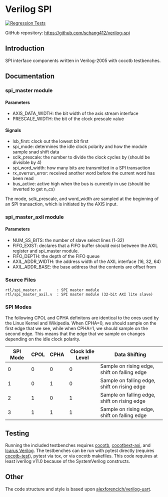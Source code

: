 # Verilog SPI

[![Regression Tests](https://github.com/schang412/verilog-spi/actions/workflows/regression-tests.yml/badge.svg)](https://github.com/schang412/verilog-spi/actions/workflows/regression-tests.yml)

GitHub repository: https://github.com/schang412/verilog-spi

## Introduction

SPI interface components written in Verilog-2005 with cocotb testbenches.

## Documentation

### spi_master module

#### Parameters
- AXIS_DATA_WIDTH: the bit width of the axis stream interface
- PRESCALE_WIDTH: the bit of the clock prescale value

#### Signals
- lsb_first: clock out the lowest bit first
- spi_mode: determines the idle clock polarity and how the module sample snad shift data
- sclk_prescale: the number to divide the clock cycles by (should be divisible by 4)
- spi_word_width: how many bits are transmitted in a SPI transaction
- rx_overrun_error: received another word before the current word has been read
- bus_active: active high when the bus is currently in use (should be inverted to get n_cs)

The mode, sclk_prescale, and word_width are sampled at the beginning of an SPI transaction, which is initiated by the AXIS input.

### spi_master_axil module

#### Parameters

- NUM_SS_BITS: the number of slave select lines (1-32)
- FIFO_EXIST: declares that a FIFO buffer should exist between the AXIL register and spi_master module.
- FIFO_DEPTH: the depth of the FIFO queue
- AXIL_ADDR_WIDTH: the address width of the AXIL interface (16, 32, 64)
- AXIL_ADDR_BASE: the base address that the contents are offset from

### Source Files

```
rtl/spi_master.v       : SPI master module
rtl/spi_master_axil.v  : SPI master module (32-bit AXI lite slave)
```

### SPI Modes

The following CPOL and CPHA definitons are identical to the ones used by the Linux Kernel and Wikipedia. When CPHA=0, we
should sample on the first edge that we see, while when CPHA=1, we should sample on the second edge. This means that the
edge that we sample on changes depending on the idle clock polarity.

| SPI Mode | CPOL | CPHA | Clock Idle Level | Data Shifting                                |
| -------- | ---- | ---- | ---------------- | -------------------------------------------- |
| 0        | 0    | 0    | 0                | Sample on rising edge, shift on falling edge |
| 1        | 0    | 1    | 0                | Sample on falling edge, shift on rising edge |
| 2        | 1    | 0    | 1                | Sample on falling edge, shift on rising edge |
| 3        | 1    | 1    | 1                | Sample on rising edge, shift on falling edge |

## Testing

Running the included testbenches requires [cocotb](https://github.com/cocotb/cocotb), [cocotbext-axi](https://github.com/alexforencich/cocotbext-axi), and [Icarus Verilog](http://iverilog.icarus.com/).  The testbenches can be run with pytest directly (requires [cocotb-test](https://github.com/themperek/cocotb-test)), pytest via tox, or via cocotb makefiles. This code requires at least iverilog v11.0 because of the SystemVerilog constructs.

## Other

The code structure and style is based upon [alexforencich/verilog-uart](https://github.com/alexforencich/verilog-uart).

